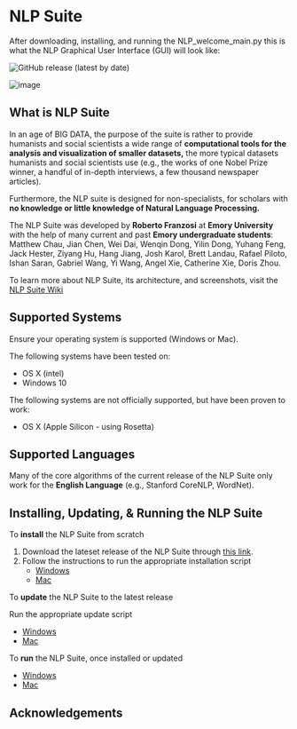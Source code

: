 # NLP Suite

After downloading, installing, and running the NLP_welcome_main.py this is what the NLP Graphical User Interface (GUI) will look like:

![GitHub release (latest by date)](https://img.shields.io/github/v/release/NLP-Suite/NLP-Suite?color=Green&label=Latest%20Version)

![image](https://user-images.githubusercontent.com/79026295/115375823-26a13000-a19c-11eb-98cc-6726e3eaf7b8.png)

## What is NLP Suite

In an age of BIG DATA, the purpose of the suite is rather to provide humanists and social scientists a wide range of **computational tools for the analysis and visualization of smaller datasets,** the more typical datasets humanists and social scientists use (e.g., the works of one Nobel Prize winner, a handful of in-depth interviews, a few thousand newspaper articles).

Furthermore, the NLP suite is designed for non-specialists, for scholars with **no knowledge or little knowledge of Natural Language Processing.**

The NLP Suite was developed by **Roberto Franzosi** at **Emory University** with the help of many current and past **Emory undergraduate students**: Matthew Chau, Jian Chen, Wei Dai, Wenqin Dong, Yilin Dong, Yuhang Feng, Jack Hester, Ziyang Hu, Hang Jiang, Josh Karol, Brett Landau, Rafael Piloto, Ishan Saran, Gabriel Wang, Yi Wang, Angel Xie, Catherine Xie, Doris Zhou.


To learn more about NLP Suite, its architecture, and screenshots, visit the [NLP Suite Wiki](https://github.com/NLP-Suite/NLP-Suite/wiki)

## Supported Systems

Ensure your operating system is supported (Windows or Mac).

The following systems have been tested on:

- OS X (intel)
- Windows 10

The following systems are not officially supported, but have been proven to work:

- OS X (Apple Silicon - using Rosetta)

## Supported Languages

Many of the core algorithms of the current release of the NLP Suite only work for the **English Language** (e.g., Stanford CoreNLP, WordNet).

## Installing, Updating, & Running the NLP Suite

To **install** the NLP Suite from scratch

1. Download the lateset release of the NLP Suite through [this link](https://github.com/NLP-Suite/NLP-Suite/releases).
2. Follow the instructions to run the appropriate installation script
    - [Windows](https://github.com/NLP-Suite/NLP-Suite/tree/current-stable/setup_Windows)
    - [Mac](https://github.com/NLP-Suite/NLP-Suite/tree/current-stable/setup_Mac) 

To **update** the NLP Suite to the latest release

Run the appropriate update script

- [Windows](https://github.com/NLP-Suite/NLP-Suite/tree/current-stable/setup_Windows#update-instructions)
- [Mac](https://github.com/NLP-Suite/NLP-Suite/tree/current-stable/setup_Mac#update-instructions)

To **run** the NLP Suite, once installed or updated

- [Windows](https://github.com/NLP-Suite/NLP-Suite/tree/current-stable/setup_Windows#run-instructions)
- [Mac](https://github.com/NLP-Suite/NLP-Suite/tree/current-stable/setup_Windows#run-instructions)


## Acknowledgements
